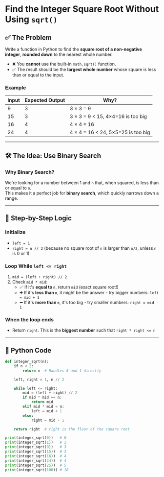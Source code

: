 # Find the Integer Square Root Without Using `sqrt()`

## ✅ The Problem

Write a function in Python to find the **square root of a non-negative integer**, **rounded down** to the nearest whole number.

- ❌ You **cannot** use the built-in `math.sqrt()` function.
- ✅ The result should be the **largest whole number** whose square is less than or equal to the input.

### Example

| Input | Expected Output | Why?                  |
|-------|------------------|------------------------|
| 9     | 3                | 3 × 3 = 9              |
| 15    | 3                | 3 × 3 = 9 < 15, 4×4=16 is too big |
| 16    | 4                | 4 × 4 = 16             |
| 24    | 4                | 4 × 4 = 16 < 24, 5×5=25 is too big |

---

## 🛠️ The Idea: Use Binary Search

### Why Binary Search?

We're looking for a number between 1 and `n` that, when squared, is less than or equal to `n`.  
This makes it a perfect job for **binary search**, which quickly narrows down a range.

---

## 🔄 Step-by-Step Logic

### Initialize

- `left = 1`
- `right = n // 2` (because no square root of `n` is larger than `n/2`, unless `n` is 0 or 1)

### Loop While `left <= right`

1. `mid = (left + right) // 2`
2. Check `mid * mid`:
   - ✅ If it's **equal to `n`**, return `mid` (exact square root!)
   - ➕ If it's **less than `n`**, it might be the answer - try bigger numbers: `left = mid + 1`
   - ➖ If it's **more than `n`**, it's too big - try smaller numbers: `right = mid - 1`

### When the loop ends

- Return `right`. This is the **biggest number** such that `right * right <= n`

---

## 🧪 Python Code

```python
def integer_sqrt(n):
    if n < 2:
        return n  # Handles 0 and 1 directly

    left, right = 1, n // 2

    while left <= right:
        mid = (left + right) // 2
        if mid * mid == n:
            return mid
        elif mid * mid < n:
            left = mid + 1
        else:
            right = mid - 1

    return right  # right is the floor of the square root
```

```python
print(integer_sqrt(0))   # 0
print(integer_sqrt(1))   # 1
print(integer_sqrt(9))   # 3
print(integer_sqrt(15))  # 3
print(integer_sqrt(16))  # 4
print(integer_sqrt(24))  # 4
print(integer_sqrt(25))  # 5
print(integer_sqrt(100)) # 10
```
